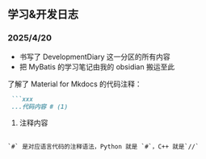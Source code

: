 ## 学习&开发日志

### 2025/4/20

- 书写了 DevelopmentDiary 这一分区的所有内容
- 把 MyBatis 的学习笔记由我的 obsidian 搬运至此

了解了 Material for Mkdocs 的代码注释：

```markdown title="代码注释"
 ```xxx
 ...代码内容 # (1)
 ```

 1. 注释内容
```

`#` 是对应语言代码的注释语法，Python 就是 `#`，C++ 就是`//`